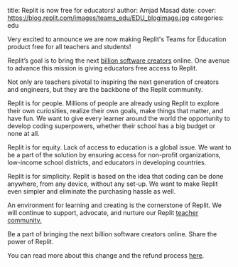 title: Replit is now free for educators!
author: Amjad Masad
date: 
cover: https://blog.replit.com/images/teams_edu/EDU_blogimage.jpg
categories: edu

Very excited to announce we are now making Replit's Teams for Education product free for all teachers and students!

Replit’s goal is to bring the next [billion software creators](https://blog.replit.com/b) online. One avenue to advance this mission is giving educators free access to Replit.

Not only are teachers pivotal to inspiring the next generation of creators and engineers, but they are the backbone of the Replit community. 

Replit is for people. Millions of people are already using Replit to explore their own curiosities, realize their own goals, make things that matter, and have fun. We want to give every learner around the world the opportunity to develop coding superpowers, whether their school has a big budget or none at all.

Replit is for equity. Lack of access to education is a global issue. We want to be a part of the solution by ensuring access for non-profit organizations, low-income school districts, and educators in developing countries.

Replit is for simplicity. Replit is based on the idea that coding can be done anywhere, from any device, without any set-up. We want to make Replit even simpler and eliminate the purchasing hassle as well.

An environment for learning and creating is the cornerstone of Replit. We will continue to support, advocate, and nurture our Replit [teacher community.](https://community.replit.com/c/edu/10)

Be a part of bringing the next billion software creators online. Share the power of Replit.



You can read more about this change and the refund process [here](https://docs.google.com/document/d/1hrmPJW-dq4j1A7S94HLt3A-zR90qY1zvqxGvgT2b11A/edit?usp=sharing). 